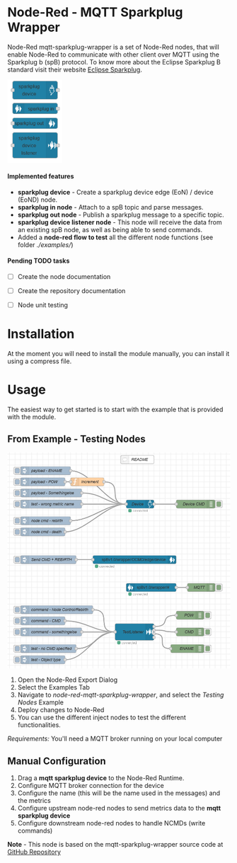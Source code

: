 # Node-Red - MQTT Sparkplug Wrapper

Node-Red mqtt-sparkplug-wrapper is a set of Node-Red nodes, that will enable Node-Red to communicate with other client over MQTT using the Sparkplug b (spB) protocol. To know more about the Eclipse Sparkplug B standard visit their website [Eclipse Sparkplug](https://sparkplug.eclipse.org/). 

<img src="image/readme/image-20231217001658585.png" alt="image-20231217001658585" style="zoom: 67%;" />

#### Implemented features

 - **sparkplug device** - Create a sparkplug device edge (EoN) / device (EoND) node.
 - **sparkplug in node** - Attach to a spB topic and parse messages.
 - **sparkplug out node** - Publish a sparkplug message to a specific topic.
 - **sparkplug device listener node** - This node will receive the data from an existing spB node, as well as being able to send commands.
 - Added a **node-red flow to test** all the different node functions (see folder *./examples/*)

#### Pending TODO tasks

  - [ ] Create the node documentation
  - [ ] Create the repository documentation
  - [ ] Node unit testing



# Installation

At the moment you will need to install the module manually, you can install it using a compress file.



# Usage

The easiest way to get started is to start with the example that is provided with the module.



## From Example - Testing Nodes

<img src="image/readme/image-20231217002614194.png" alt="image-20231217002614194" style="zoom:60%;" />

1. Open the Node-Red Export Dialog
2. Select the Examples Tab
3. Navigate to *node-red-mqtt-sparkplug-wrapper*, and select the *Testing Nodes* Example
4. Deploy changes to Node-Red
5. You can use the different inject nodes to test the different functionalities.

*Requirements:*  You'll need a MQTT broker running on your local computer



## Manual Configuration

1. Drag a **mqtt sparkplug device** to the Node-Red Runtime. 
2. Configure MQTT broker connection for the device
3. Configure the name (this will be the name used in the messages) and the metrics
4. Configure upstream node-red nodes to send metrics data to the **mqtt sparkplug device** 
5. Configure downstream node-red nodes to handle NCMDs (write commands)





**Note** - This node is based on the mqtt-sparkplug-wrapper source code at [GitHub Repository](https://github.com/thomassorensen2650/node-red-contrib-mqtt-sparkplug-wrapper)
